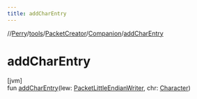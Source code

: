 ```yaml
---
title: addCharEntry
---
```

//[Perry](../../../../index.html)/[tools](../../index.html)/[PacketCreator](../index.html)/[Companion](index.html)/[addCharEntry](add-char-entry.html)



# addCharEntry



[jvm]\
fun [addCharEntry](add-char-entry.html)(lew: [PacketLittleEndianWriter](../../../tools.data.output/-packet-little-endian-writer/index.html), chr: [Character](../../../client/-character/index.html))





